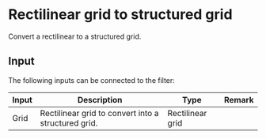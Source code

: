 # Rectilinear grid to structured grid

Convert a rectilinear to a structured grid.

## Input

The following inputs can be connected to the filter:

| Input                     | Description                                                                               | Type                  | Remark        |
|---------------------------|-------------------------------------------------------------------------------------------|-----------------------|---------------|
| Grid                      | Rectilinear grid to convert into a structured grid.                                       | Rectilinear grid      |               |
